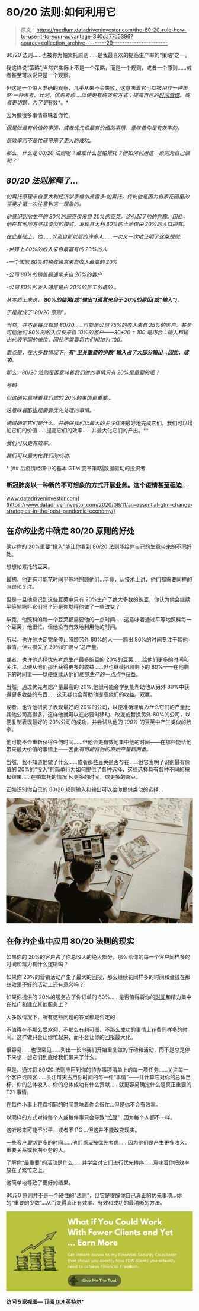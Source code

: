 # 80/20 法则:如何利用它

> 原文：<https://medium.datadriveninvestor.com/the-80-20-rule-how-to-use-it-to-your-advantage-340da77d5396?source=collection_archive---------29----------------------->

80/20 法则……也被称为帕累托原则……是我最喜欢的提高生产率的“策略”之一。

我这样说“策略”,当然它实际上不是一个策略，而是一个规则，或者一个原则……或者甚至可以说只是一个观察。

但这是一个惊人准确的观察，几乎从来不会失败，这意味着它可以被*用作一种策略:一种思考、计划、*优先考虑* …以便更有成效的方式；提高自己的[时间管理](https://the3fs.com/time-management-business/)。或者更切题，为了更*有效*。*

因为做很多事情意味着你忙[](https://the3fs.com/busyness-not-success/)*。*

*但是做最有价值的事情，或者优先做最有价值的事情，意味着你是有效率的。*

*是效率而不是忙碌带来了更大的成功。*

*那么，什么是 80/20 法则呢？谁或什么是帕累托？你如何利用这一原则为自己谋利？*

## *80/20 法则解释了…*

*帕累托原理来自意大利经济学家维尔弗雷多·帕累托，传说他是因为自家花园里的豆荚才第一次注意到这一现象的。*

*他意识到他生产的 80%的豌豆仅来自 20%的豆荚。这引起了他的兴趣。因此，他在其他地方寻找类似的模式，发现意大利 80%的土地仅由 20%的人口拥有。*

*在此基础上，他……以及自那以后的许多人……一次又一次地证明了这条规则:*

*-世界上 80%的收入来自最富有的 20%的人*

*-一个国家 80%的税收通常来自收入最高的 20%*

*-公司 80%的销售额通常来自 20%的客户*

*-公司 80%的收入通常是由 20%的员工创造的…*

*从本质上来说， **80%的结果(或“输出”)通常来自于 20%的原因(或“输入”)**。*

*于是就成了“80/20 原则”。*

*当然，并不是每次都是 80/20……可能是公司 75%的收入来自 25%的客户。甚至可能他们 80%的收入仅仅来自 10%的客户——80+20 = 100 是巧合；输入和输出代表不同的单位，因此不需要将它们相加为 100。*

*重点是，在大多数情况下，**有“至关重要的少数”输入占了大部分输出…因此，成功**。*

*那么，80/20 法则是否意味着我们做的事情只有 20%是重要的呢？*

*号码*

*但这确实意味着我们做的 20%的事情更重要…*

*这意味着*那些*是需要优先处理的事情。*

*通过确定它们是什么，并确保我们以最大的关注优先*最好地完成它们，我们可以增加它们的价值……提高它们的效率……并最大化它们的产出。**

*我们可以更有效率。*

*我们可以最大化我们的成功。*

*[](https://www.datadriveninvestor.com/2020/08/11/an-essential-gtm-change-strategies-in-the-post-pandemic-economy/) [## 后疫情经济中的基本 GTM 变革策略|数据驱动的投资者

### 新冠肺炎以一种新的不可想象的方式开展业务。这个疫情甚至强迫…

www.datadriveninvestor.com](https://www.datadriveninvestor.com/2020/08/11/an-essential-gtm-change-strategies-in-the-post-pandemic-economy/) 

## **在*你的*业务**中确定 80/20 原则的好处

确定你的 20%重要“投入”能让你看到 80/20 法则能给你自己的生意带来的不同好处。

想想帕累托的豆荚。

最初，他更有可能花时间平等地照顾他们…毕竟，从技术上讲，他们都需要同样的照顾和关注。

但是一旦他意识到这些豆荚中只有 20%生产了绝大多数的豌豆，你认为他会继续平等地照料它们吗？还是你觉得他做了一些改变？

毕竟，他照料的每一个豆荚都需要他的一点时间……这意味着通过平等地照料每一个豆荚，他很忙，但他没有有效地利用他的时间。

所以，也许他决定完全停止照顾另外 80%的人——腾出 80%的时间专注于其他事情，但只损失了 20%的“豌豆”总产量。

或者，也许他选择优先考虑生产最多豌豆的 20%的豆荚……给他们更多的时间和关注，以便从他们那里获得更多的收益……但也继续照顾剩下的 80%——在他剩下的时间里——以便继续从他们*能够生产的一点点*中获益。

当然，通过优先考虑产量最高的 20%,他很可能会学到能帮助他从另外 80%中获得更多收益的东西……这无疑也会帮助他提高他们的收益。双赢。

或者，也许他研究了表现最好的 20%的公司，以便准确理解*为什么*它们的产量比其他公司高得多，这样他就可以在必要时移动、改变或替换另外 80%的公司，以便复制表现最好的 20%公司的成功，并尝试从他的 *100%* 的豆荚中产生类似的数字。

他可能不会重新获得任何时间……但他会更有效地集中他的时间——在那些能给他带来最大价值的事情上——因此*有可能将他的原始产量翻两番。*

当然，我不知道他做了什么……或者那些豆荚是否存在……但它表明了识别最有价值的 20%的“投入”的简单行为如何提供了各种选择，这些选择具有各种不同的积极结果……在帕累托的情况下:更多的时间，或更多的豌豆。

正如识别你自己的 80/20 规则输入和输出可以给你提供类似的选择…

![](img/dfce6b96be04626de586d119dad811c8.png)

## **在你的企业中应用 80/20 法则的现实**

如果你的 20%的客户占了你总收入的绝大部分，那么给你的每一个客户同样多的时间和精力有什么逻辑吗？

如果你 20%的营销活动产生了最大的回报，那么继续花同样多的时间和金钱在那些效果不好的活动上还有意义吗？

如果你提供的 20%的服务占了你订单的 80%……是否值得将你的[时间](https://the3fs.com/time-not-quality/)和精力集中在推广和建立其他服务上？

大多数情况下，所有这些问题的答案都是否定的

不值得在不那么受欢迎、不那么有利可图、不那么成功的事情上花费同样多的时间。这样做只会让你忙起来，而不会让你的回报最大化。

很容易……也很常见……列出一长串我们开始重复做的行动和活动，而不是总是停下来想一想它们到底给我们带来了什么。

但是，通过将 80/20 法则应用到你的待办事项清单上的每一项任务……关注每一个客户或顾客……关注每天占用你时间的每一件“事情”——并计算它对你的总体目标、你的总体收入、你的总体成功有什么贡献……就更容易确定什么是真正重要的 T21 事情。

在每件小事上花费相同的时间意味着你会很忙…但是你不会有效率。

以同样的方式对待每个人或每件事只会导致“[忙碌](https://the3fs.com/the-busyness-delusion/)”…因为每个人都不一样。

这听起来可能不公平，或者不 PC …但这并不能改变现实。

一些客户*要求*更多的时间……他们*保证*被优先考虑……因为他们是产生更多收入、重要关系或长期业务的人。

了解你“最重要”的活动是什么……并学会对它们进行优先排序……意味着你把效率放在了繁忙之上。

这简单地导致了更好的结果。

80/20 原则并不是一个硬性的“法则”，但它是提醒你自己真正的优先事项…你的“重要的少数”…从而变得真正有效率、有效和成功的最清晰的方法。

[![](img/96fee5e1e79f6261da58fc9c60f70c39.png)](https://the3fs.com/fstn/?utm_source=Medium&utm_medium=article&utm_campaign=FSTN)

**访问专家视图—** [**订阅 DDI 英特尔**](https://datadriveninvestor.com/ddi-intel)*
